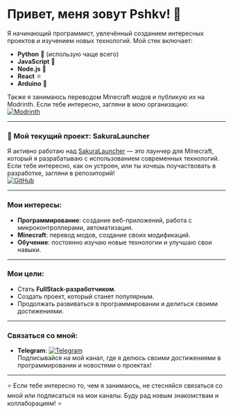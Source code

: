 # Привет, меня зовут Pshkv! 👋

Я начинающий программист, увлечённый созданием интересных проектов и изучением новых технологий. Мой стек включает:

- **Python** 🐍 (использую чаще всего)
- **JavaScript** 📜
- **Node.js** 🚀
- **React** ⚛️
- **Arduino** 🤖

Также я занимаюсь переводом Minecraft модов и публикую их на Modrinth. Если тебе интересно, загляни в мою организацию:  
[![Modrinth]([https://img.shields.io/badge/Modrinth-Pshkv-blue?style=flat&logo=modrinth)](https://modrinth.com/organization/pshkv](https://modrinth.com/user/peshk0v))

---

### 🚀 Мой текущий проект: SakuraLauncher

Я активно работаю над [SakuraLauncher](https://github.com/peshk0v/SakuraLauncher) — это лаунчер для Minecraft, который я разрабатываю с использованием современных технологий. Если тебе интересно, как он устроен, или ты хочешь поучаствовать в разработке, загляни в репозиторий!  
[![GitHub](https://img.shields.io/badge/GitHub-SakuraLauncher-blue?style=flat&logo=github)](https://github.com/peshk0v/SakuraLauncher)

---

### Мои интересы:
- **Программирование**: создание веб-приложений, работа с микроконтроллерами, автоматизация.
- **Minecraft**: перевод модов, создание своих модификаций.
- **Обучение**: постоянно изучаю новые технологии и улучшаю свои навыки.

---

### Мои цели:
- Стать **FullStack-разработчиком**.
- Создать проект, который станет популярным.
- Продолжать развиваться в программировании и делиться своими достижениями.

---

### Связаться со мной:
- **Telegram**: [![Telegram](https://img.shields.io/badge/Telegram-Pshlst-blue?style=flat&logo=telegram)](https://t.me/pshlst)  
  Подписывайся на мой канал, где я делюсь своими достижениями в программировании и новостями о проектах!

---

⭐ Если тебе интересно то, чем я занимаюсь, не стесняйся связаться со мной или подписаться на мои каналы. Буду рад новым знакомствам и коллаборациям! ⭐
